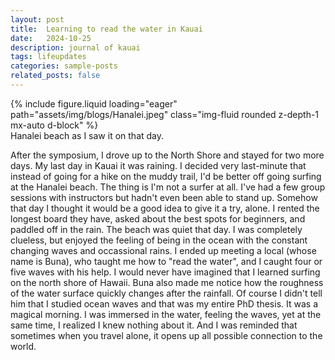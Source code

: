 ```yaml
---
layout: post
title:  Learning to read the water in Kauai
date:   2024-10-25 
description: journal of kauai
tags: lifeupdates
categories: sample-posts
related_posts: false
---
```


<div class="row mt-3 justify-content-center">
    <div class="col-sm-10 mt-3 mt-md-0">
        {% include figure.liquid loading="eager" path="assets/img/blogs/Hanalei.jpeg" class="img-fluid rounded z-depth-1 mx-auto d-block" %}
    </div>
</div>
<div class="caption">
    Hanalei beach as I saw it on that day.
</div>

After the symposium, I drove up to the North Shore and stayed for two more days. My last day in Kauai it was raining. I decided very last-minute that instead of going for a hike on the muddy trail, I'd be better off going surfing at the Hanalei beach. The thing is I'm not a surfer at all. I've had a few group sessions with instructors but hadn't even been able to stand up. Somehow that day I thought it would be a good idea to give it a try, alone. I rented the longest board they have, asked about the best spots for beginners, and paddled off in the rain. The beach was quiet that day. I was completely clueless, but enjoyed the feeling of being in the ocean with the constant changing waves and occassional rains. I ended up meeting a local (whose name is Buna), who taught me how to "read the water", and I caught four or five waves with his help. I would never have imagined that I learned surfing on the north shore of Hawaii. Buna also made me notice how the roughness of the water surface quickly changes after the rainfall. Of course I didn't tell him that I studied ocean waves and that was my entire PhD thesis. It was a magical morning. I was immersed in the water, feeling the waves, yet at the same time, I realized I knew nothing about it. And I was reminded that sometimes when you travel alone, it opens up all possible connection to the world.